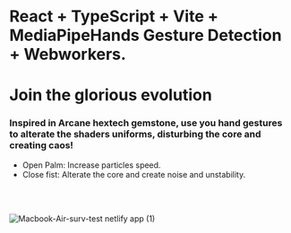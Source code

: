 # React + TypeScript + Vite + MediaPipeHands Gesture Detection + Webworkers.

# Join the glorious evolution

### Inspired in Arcane hextech gemstone, use you hand gestures to alterate the shaders uniforms, disturbing the core and creating caos!

* Open Palm: Increase particles speed.
* Close fist: Alterate the core and create noise and unstability.

<br/>
<br/>

![Macbook-Air-surv-test netlify app (1)](https://github.com/user-attachments/assets/e2a0908d-ed4d-44bd-b22a-e475befbe3db)
